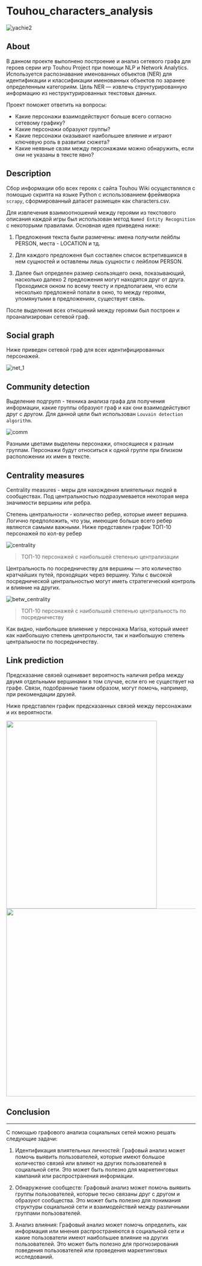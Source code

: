 # Touhou_characters_analysis

  ![yachie2](https://github.com/cutecaribou/Touhou_characters_analysis/assets/71663347/4058a7b0-7a4a-40cd-92dd-d7a22ef7f52f)

## About

В данном проекте выполнено построение и анализ сетевого графа для героев серии игр Touhou Project при помощи NLP и Network Analytics.
Используется распознавание именованных объектов (NER) для идентификации и классификации именованных объектов по заранее определенным категориям. Цель NER — извлечь структурированную информацию из неструктурированных текстовых данных.

Проект поможет ответить на вопросы:
- Какие персонажи взаимодействуют больше всего согласно сетевому графику?
- Какие персонажи образуют группы?
- Какие персонажи оказывают наибольшее влияние и играют ключевую роль в развитии сюжета?
- Какие неявные свзяи между персонажами можно обнаружить, если они не указаны в тексте явно?

## Description

Сбор информации обо всех героях с сайта Touhou Wiki осуществлялся с помощью скрипта на языке Python с использованием фреймворка `scrapy`, сформированный датасет размещен как characters.csv.

Для извлечения взаимоотношений между героями из текстового описания каждой игры был использован метод `Named Entity Recognition` с некоторыми правилами. Основная идея приведена ниже:
1)  Предложения текста были размечены: имена получили лейблы PERSON, места - LOCATION и тд.
   
2)  Для каждого предложеня был составлен список встретившихся в нем сущностей и оставлены лишь сущности с лейблом PERSON.
  
3)  Далее был определен размер скользящего окна, показывающий, насколько далеко 2 предложения могут находятся друг от друга. Проходимся окном по всему тексту и предполагаем, что если несколько предложенй попали в окно, то между героями, упомянутыми в предложениях, существует связь.

После выделения всех отношений между героями был построен и проанализирован сетевой граф.

## Social graph

Ниже приведен сетевой граф для всех идентифицированных персонажей.

 ![net_1](https://github.com/cutecaribou/Touhou_characters_analysis/assets/71663347/1d55595f-db0a-410e-831a-a1b976a4c121)


## Community detection

Выделение подгрупп - техника анализа графа для получения информации, какие группы образуют граф и как они взаимодейстувют друг с другом. 
Для данной цели был использован `Louvain detection algorithm`.

![comm](https://github.com/cutecaribou/Touhou_characters_analysis/assets/71663347/52f1faba-abfa-4a70-af40-4abb6e71e555)

Разными цветами выделены персонажи, относящиеся к разным группам. Персонажи будут относиться к одной группе при близком расположении их имен в тексте.

## Centrality measures

Centrality measures - меры для нахождения влиятельных людей в сообществах. Под центральностью подразумевается некоторая мера значимости вершины или ребра.

Степень центральности - количество ребер, которые имеет вершина. Логично предположить, что узы, имеющие больше всего ребер являются самыми важными. Ниже представлен график ТОП-10 персонажей по кол-ву ребер

![centrality](https://github.com/cutecaribou/Touhou_characters_analysis/assets/71663347/fbadcb9c-3676-4080-83d1-372ae4131fe2)

> ТОП-10 персонажей с наибольшей степенью централизации

Центральность по посредничеству для вершины — это количество кратчайших путей, проходящих через вершину. Узлы с высокой посреднической центральностью могут иметь стратегический контроль и влияние на других.

![betw_centrality](https://github.com/cutecaribou/Touhou_characters_analysis/assets/71663347/6445e592-65fb-4a70-8735-984fcc44dd7e)

> ТОП-10 персонажей с наибольшей степенью центральность по посредничеству

Как видно, наибольшее влияение у персонажа Marisa, который имеет как наибольшую степень центрольности, так и наибольшую степень центральности по посредничеству. 

## Link prediction

Предсказание связей оценивает вероятность наличия ребра между двумя отдельными вершинами в том случае, если его не существует на графе. Связи, подобранные таким образом, могут помочь, например, при рекомендации друзей.

Ниже представлен график предсказанных связей между персонажами и их вероятности.

<img align="centre" width="400" height="500" src="https://github.com/cutecaribou/Touhou_characters_analysis/assets/71663347/335188fc-f615-44cf-b0a9-a1639f9ad19c">

<img align="centre" width="600" height="500" src="https://github.com/cutecaribou/Touhou_characters_analysis/assets/71663347/793a83a7-a1f9-469a-bea0-f40f8e3705de">

## Conclusion
--------------------------------------------------
С помощью графового анализа социальных сетей можно решать следующие задачи:

1. Идентификация влиятельных личностей: Графовый анализ может помочь выявить пользователей, которые имеют большое количество связей или влияют на других пользователей в социальной сети. Это может быть полезно для маркетинговых кампаний или распространения информации.

2. Обнаружение сообществ: Графовый анализ может помочь выявить группы пользователей, которые тесно связаны друг с другом и образуют сообщества. Это может быть полезно для понимания структуры социальной сети и взаимодействий между различными группами пользователей.

3. Анализ влияния: Графовый анализ может помочь определить, как информация или мнения распространяются в социальной сети и какие пользователи имеют наибольшее влияние на других пользователей. Это может быть полезно для прогнозирования поведения пользователей или проведения маркетинговых исследований.
